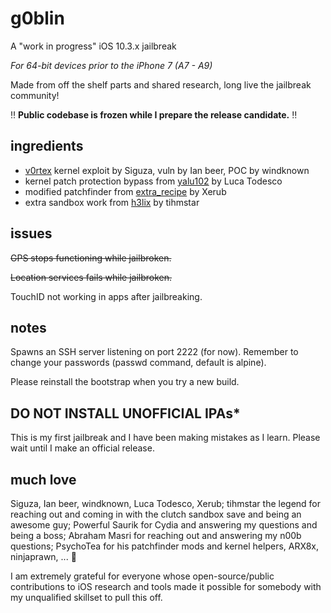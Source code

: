 # g0blin

A "work in progress" iOS 10.3.x jailbreak

*For 64-bit devices prior to the iPhone 7 (A7 - A9)*

Made from off the shelf parts and shared research, long live the jailbreak community!

‼️ **Public codebase is frozen while I prepare the release candidate.** ‼️


## ingredients

+ [v0rtex](https://github.com/siguza/v0rtex) kernel exploit by Siguza, vuln by Ian beer, POC by windknown
+ kernel patch protection bypass from [yalu102](https://github.com/kpwn/yalu102) by Luca Todesco
+ modified patchfinder from [extra_recipe](https://github.com/xerub/extra_recipe) by Xerub
+ extra sandbox work from [h3lix](https://h3lix.tihmstar.net) by tihmstar


## issues

~~GPS stops functioning while jailbroken.~~

~~Location services fails while jailbroken.~~

TouchID not working in apps after jailbreaking.


## notes

Spawns an SSH server listening on port 2222 (for now). Remember to change your passwords (passwd command, default is alpine).

Please reinstall the bootstrap when you try a new build.


## DO NOT INSTALL UNOFFICIAL IPAs*

This is my first jailbreak and I have been making mistakes as I learn. Please wait until I make an official release.


## much love

Siguza, Ian beer, windknown, Luca Todesco, Xerub; tihmstar the legend for reaching out and coming in with the clutch sandbox save and being an awesome guy; Powerful Saurik for Cydia and answering my questions and being a boss; Abraham Masri for reaching out and answering my n00b questions; PsychoTea for his patchfinder mods and kernel helpers, ARX8x, ninjaprawn, ... 🤔

I am extremely grateful for everyone whose open-source/public contributions to iOS research and tools made it possible for somebody with my unqualified skillset to pull this off.
